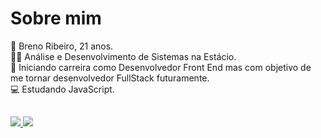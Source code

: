 
# Sobre mim

🙋 Breno Ribeiro, 21 anos. <br>
👨‍🎓 Análise e Desenvolvimento de Sistemas na Estácio.<br>
🎯 Iniciando carreira como Desenvolvedor Front End mas com objetivo de me tornar desenvolvedor FullStack futuramente.<br>
💻 Estudando JavaScript. <br>

##

<div>
<a href="https://www.instagram.com/brenor.dev/" target"_blank"/><img src="https://img.shields.io/badge/Instagram-E4405F?style=for-the-         badge&logo=instagram&logoColor=white"/>
<a href="https://github.com/brenordev" target"_blank"/><img src="https://img.shields.io/badge/GitHub-100000?style=for-the-badge&logo=github&logoColor=white"/>

</div>
